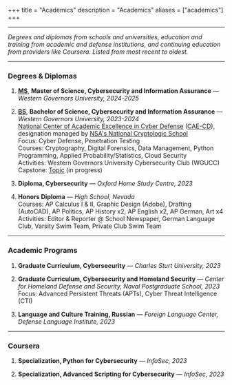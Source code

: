 +++
title = "Academics"
description = "Academics"
aliases = ["academics"]
+++

---

*Degrees and diplomas from schools and universities, education and training from academic and defense institutions, and continuing education from providers like Coursera. Listed from most recent to oldest.*

---

### Degrees & Diplomas

1. [**MS**](https://www.wgu.edu/online-it-degrees/cybersecurity-information-assurance-masters-program.html), **Master of Science, Cybersecurity and Information Assurance** — *Western Governors University, 2024-2025*

2. [**BS**](https://www.wgu.edu/online-it-degrees/cybersecurity-information-assurance-bachelors-program.html), **Bachelor of Science, Cybersecurity and Information Assurance** — *Western Governors University, 2023-2024* \
 [National Center of Academic Excellence in Cyber Defense](https://www.wgu.edu/online-it-degrees/cybersecurity-information-assurance-bachelors-program/cae-cde-program-designation.html) ([CAE-CD](https://caecommunity.org/about-us/what-cae-cybersecurity)), designation managed by [NSA's National Cryptologic School](https://www.nsa.gov/Academics/Centers-of-Academic-Excellence/) \
 Focus: Cyber Defense, Penetration Testing \
 Courses: Cryptography, Digital Forensics, Data Management, Python Programming, Applied Probability/Statistics, Cloud Security \
 Activities: Western Governors University Cybersecurity Club (WGUCC) \
 Capstone: [Topic](https://noahsec.pro/writing) (in progress) 

3. **Diploma, Cybersecurity** — *Oxford Home Study Centre, 2023*

4. **Honors Diploma** — *High School, Nevada* \
 Courses: AP Calculus I & II, Graphic Design (Adobe), Drafting (AutoCAD), AP Politics, AP History x2, AP English x2, AP German, Art x4 \
 Activities: Editor & Reporter @ School Newspaper, German Language Club, Varsity Swim Team, Private Club Swim Team

---

### Academic Programs

1. **Graduate Curriculum, Cybersecurity** — *Charles Sturt University, 2023*

2. **Graduate Curriculum, Cybersecurity and Homeland Security** — *Center for Homeland Defense and Security, Naval Postgraduate School, 2023* \
 Focus: Advanced Persistent Threats (APTs), Cyber Threat Intelligence (CTI)

3. **Language and Culture Training, Russian** — *Foreign Language Center, Defense Language Institute, 2023*

---

### Coursera

1. **Specialization, Python for Cybersecurity** — *InfoSec, 2023*

2. **Specialization, Advanced Scripting for Cybersecurity** — *InfoSec, 2023*